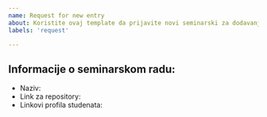 ```yaml
---
name: Request for new entry
about: Koristite ovaj template da prijavite novi seminarski za dodavanje
labels: 'request'

---
```


## Informacije o seminarskom radu:
* Naziv:
* Link za repository:
* Linkovi profila studenata: 

